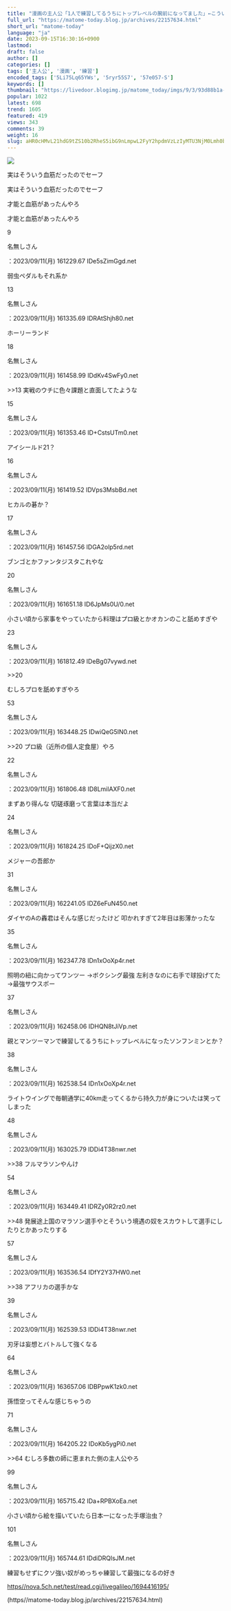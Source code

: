 ```yaml
---
title: "漫画の主人公「1人で練習してるうちにトップレベルの腕前になってました」←こういうの "
full_url: "https://matome-today.blog.jp/archives/22157634.html"
short_url: "matome-today"
language: "ja"
date: 2023-09-15T16:30:16+0900
lastmod: 
draft: false
author: []
categories: []
tags: ['主人公', '漫画', '練習']
encoded_tags: ['5Li75Lq65YWs', '5ryr55S7', '57e057-S']
keywords: []
thumbnail: "https://livedoor.blogimg.jp/matome_today/imgs/9/3/93d88b1a-s.png"
popular: 1022
latest: 698
trend: 1605
featured: 419
views: 343
comments: 39
weight: 16
slug: aHR0cHMvL21hdG9tZS10b2RheS5ibG9nLmpwL2FyY2hpdmVzLzIyMTU3NjM0Lmh0bWw=
---
```


![](https://livedoor.blogimg.jp/matome_today/imgs/9/3/93d88b1a-s.png)

<div><p>実はそういう血筋だったのでセーフ</p><p>実はそういう血筋だったのでセーフ</p><p>才能と血筋があったんやろ</p><p>才能と血筋があったんやろ</p> <p></p> <p>9 <p>名無しさん</p>：2023/09/11(月) 161229.67 IDe5sZimGgd.net</p><p> 弱虫ペダルもそれ系か </p><p>13 <p>名無しさん</p>：2023/09/11(月) 161335.69 IDRAtShjh80.net</p><p><p> ホーリーランド </p></p><p>18 <p>名無しさん</p>：2023/09/11(月) 161458.99 IDdKv4SwFy0.net</p><p>>>13 実戦のウチに色々課題と直面してたような </p><p>15 <p>名無しさん</p>：2023/09/11(月) 161353.46 ID+CstsUTm0.net</p><p><p> アイシールド21？ </p></p><p>16 <p>名無しさん</p>：2023/09/11(月) 161419.52 IDVps3MsbBd.net</p><p><p> ヒカルの碁か？ </p></p><p>17 <p>名無しさん</p>：2023/09/11(月) 161457.56 IDGA2olp5rd.net</p><p> ブンゴとかファンタジスタこれやな </p><p>20 <p>名無しさん</p>：2023/09/11(月) 161651.18 ID6JpMs0U/0.net</p><p><p> 小さい頃から家事をやっていたから料理はプロ級とかオカンのこと舐めすぎや </p></p><p>23 <p>名無しさん</p>：2023/09/11(月) 161812.49 IDeBg07vywd.net</p><p>>>20 <p> むしろプロを舐めすぎやろ </p></p><p>53 <p>名無しさん</p>：2023/09/11(月) 163448.25 IDwiQeG5IN0.net</p><p>>>20 プロ級（近所の個人定食屋）やろ </p><p>22 <p>名無しさん</p>：2023/09/11(月) 161806.48 ID8LmilAXF0.net</p><p><p> まずあり得んな 切磋琢磨って言葉は本当だよ </p></p><p>24 <p>名無しさん</p>：2023/09/11(月) 161824.25 IDoF+QijzX0.net</p><p> メジャーの吾郎か </p><p>31 <p>名無しさん</p>：2023/09/11(月) 162241.05 IDZ6eFuN450.net</p><p> ダイヤのAの轟君はそんな感じだったけど 叩かれすぎて2年目は影薄かったな </p><p>35 <p>名無しさん</p>：2023/09/11(月) 162347.78 IDn1xOoXp4r.net</p><p> 照明の紐に向かってワンツー →ボクシング最強 左利きなのに右手で球投げてた →最強サウスポー </p><p>37 <p>名無しさん</p>：2023/09/11(月) 162458.06 IDHQN8tJiVp.net</p><p><p> 親とマンツーマンで練習してるうちにトップレベルになったソンフンミンとか？ </p></p><p>38 <p>名無しさん</p>：2023/09/11(月) 162538.54 IDn1xOoXp4r.net</p><p><p> ライトウイングで毎朝通学に40km走ってくるから持久力が身についたは笑ってしまった </p></p><p>48 <p>名無しさん</p>：2023/09/11(月) 163025.79 IDDi4T38nwr.net</p><p>>>38 フルマラソンやんけ </p><p>54 <p>名無しさん</p>：2023/09/11(月) 163449.41 IDRZy0R2rz0.net</p><p>>>48 発展途上国のマラソン選手やとそういう境遇の奴をスカウトして選手にしたりとかあったりする </p><p>57 <p>名無しさん</p>：2023/09/11(月) 163536.54 IDfY2Y37HW0.net</p><p>>>38 アフリカの選手かな </p><p>39 <p>名無しさん</p>：2023/09/11(月) 162539.53 IDDi4T38nwr.net</p><p><p> 刃牙は妄想とバトルして強くなる </p></p><p>64 <p>名無しさん</p>：2023/09/11(月) 163657.06 IDBPpwK1zk0.net</p><p> 孫悟空ってそんな感じちゃうの </p><p>71 <p>名無しさん</p>：2023/09/11(月) 164205.22 IDoKb5ygPi0.net</p><p>>>64 むしろ多数の師に恵まれた側の主人公やろ </p><p>99 <p>名無しさん</p>：2023/09/11(月) 165715.42 IDa+RPBXoEa.net</p><p> 小さい頃から絵を描いていたら日本一になった手塚治虫？ </p><p>101 <p>名無しさん</p>：2023/09/11(月) 165744.61 IDdiDRQlsJM.net</p><p><p> 練習もせずにクソ強い奴がめっちゃ練習して最強になるの好き </p></p><a href='https//nova.5ch.net/test/read.cgi/livegalileo/1694416195/' target='_blank' title=''>https//nova.5ch.net/test/read.cgi/livegalileo/1694416195/</a> <p></p> </div>

(https//matome-today.blog.jp/archives/22157634.html)
